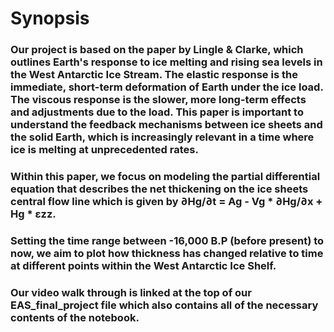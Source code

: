 # Synopsis
### Our project is based on the paper by Lingle & Clarke, which outlines Earth's response to ice melting and rising sea levels in the West Antarctic Ice Stream. The elastic response is the immediate, short-term deformation of Earth under the ice load. The viscous response is the slower, more long-term effects and adjustments due to the load. This paper is important to understand the feedback mechanisms between ice sheets and the solid Earth, which is increasingly relevant in a time where ice is melting at unprecedented rates. 
### Within this paper, we focus on modeling the partial differential equation that describes the net thickening on the ice sheets central flow line which is given by ∂Hg/∂t = Ag - Vg * ∂Hg/∂x + Hg * εzz. 
### Setting the time range between -16,000 B.P (before present) to now, we aim to plot how thickness has changed relative to time at different points within the West Antarctic Ice Shelf.

### Our video walk through is linked at the top of our EAS_final_project file which also contains all of the necessary contents of the notebook. 
